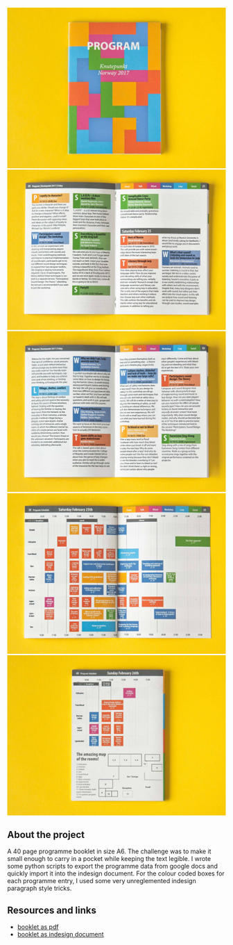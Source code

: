 <!-- vim: set ft=markdown spl=en spell :-->

![front cover](kp2017_01.jpg)
![content page](kp2017_02.jpg)
![content page](kp2017_03.jpg)
![program schedule](kp2017_05.jpg)
![back cover](kp2017_06.jpg)

## About the project

A 40 page programme booklet in size A6. The challenge was to make it small
enough to carry in a pocket while keeping the text legible.
I wrote some python scripts to export the programme data from google docs and quickly
import it into the indesign document. For the colour coded boxes for each
programme entry, I used some very unreglemented indesign paragraph style tricks.

## Resources and links

- [booklet as pdf][pdf]
- [booklet as indesign document][indesign]

[pdf]: Knutepunkt-2017-program-booklet.web.pdf
[indesign]: Programblekke-KP2017.idml
